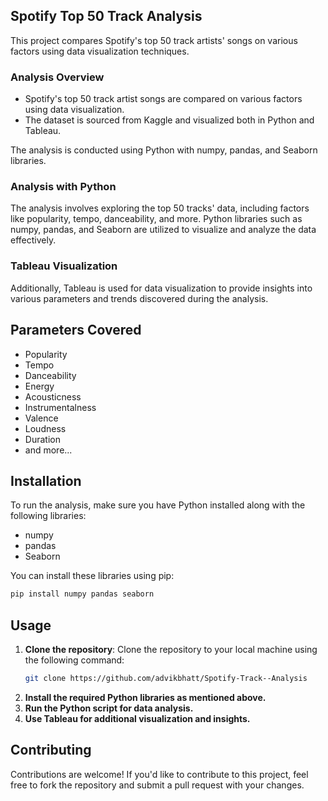 ## Spotify Top 50 Track Analysis

This project compares Spotify's top 50 track artists' songs on various factors using data visualization techniques.

### Analysis Overview

- Spotify's top 50 track artist songs are compared on various factors using data visualization.
- The dataset is sourced from Kaggle and visualized both in Python and Tableau.

The analysis is conducted using Python with numpy, pandas, and Seaborn libraries.

### Analysis with Python

The analysis involves exploring the top 50 tracks' data, including factors like popularity, tempo, danceability, and more. Python libraries such as numpy, pandas, and Seaborn are utilized to visualize and analyze the data effectively.

### Tableau Visualization

Additionally, Tableau is used for data visualization to provide insights into various parameters and trends discovered during the analysis.


## Parameters Covered

- Popularity
- Tempo
- Danceability
- Energy
- Acousticness
- Instrumentalness
- Valence
- Loudness
- Duration
- and more...

## Installation

To run the analysis, make sure you have Python installed along with the following libraries:

- numpy
- pandas
- Seaborn

You can install these libraries using pip:

```bash
pip install numpy pandas seaborn
```
## Usage

1. **Clone the repository**: 
   Clone the repository to your local machine using the following command:
   ```bash
   git clone https://github.com/advikbhatt/Spotify-Track--Analysis
    ```
2. **Install the required Python libraries as mentioned above.**
3. **Run the Python script for data analysis.**
4. **Use Tableau for additional visualization and insights.** 


## Contributing
Contributions are welcome! If you'd like to contribute to this project, feel free to fork the repository and submit a pull request with your changes.
